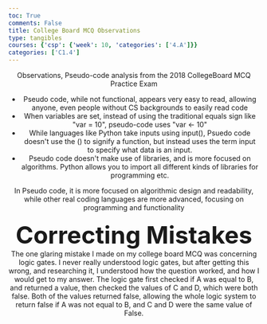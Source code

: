 ```yaml
---
toc: True
comments: False
title: College Board MCQ Observations
type: tangibles
courses: {'csp': {'week': 10, 'categories': ['4.A']}}
categories: ['C1.4']
---
```

<html>
<header>Observations, Pseudo-code analysis from the 2018 CollegeBoard MCQ Practice Exam
<ul>
<li>Pseudo code, while not functional, appears very easy to read, allowing anyone, even people without CS backgrounds to easily read code</li>
<li>When variables are set, instead of using the traditional equals sign like "var = 10", pseudo-code uses "var <- 10"</li>
<li>While languages like Python take inputs using input(), Psuedo code doesn't use the () to signify a function, but instead uses the term input to specify what data is an input.</li>
<li>Pseudo code doesn't make use of libraries, and is more focused on algorithms. Python allows you to import all different kinds of libraries for programming etc.</li>
</ul>
In Pseudo code, it is more focused on algorithmic design and readability, while other real coding languages are more advanced, focusing on programming and functionality<br><br>
<strong><font size = 20>Correcting Mistakes</font></strong><br>
The one glaring mistake I made on my college board MCQ was concerning logic gates. I never really understood logic gates, but after getting this wrong, and researching it, I understood how the question worked, and how I would get to my answer. The logic gate first checked if A was equal to B, and returned a value, then checked the values of C and D, which were both false. Both of the values returned false, allowing the whole logic system to return false if A was not equal to B, and C and D were the same value of False.
